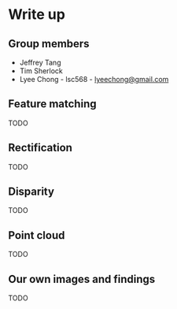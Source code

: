 # Write up
## Group members
- Jeffrey Tang
- Tim Sherlock
- Lyee Chong - lsc568 - lyeechong@gmail.com

## Feature matching
TODO

## Rectification
TODO

## Disparity
TODO

## Point cloud
TODO

## Our own images and findings
TODO

